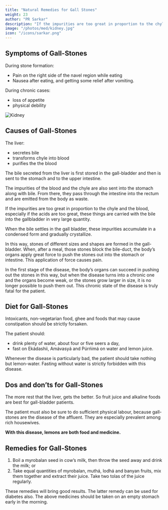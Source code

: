 ```yaml
---
title: "Natural Remedies for Gall Stones"
weight: 23
author: "PR Sarkar"
description: "If the impurities are too great in proportion to the chyle and the blood, especially if the acids are too great, these things are carried with the bile into the gallbladder in very large quantity"
image: "/photos/med/kidney.jpg"
icon: "/icons/sarkar.png"
---
```





## Symptoms of Gall-Stones

<!-- The Saḿskrta-derived word for gall-stone is “pittáshmarii”, “Ashma” meaning “stone” in Saḿskrta; so the colloquial term is “pittápáthurii” – “páthar” being the colloquial word for “stone.”  -->

During stone formation:
- Pain on the right side of the navel region while eating
- Nausea after eating, and getting some relief after vomiting. 

During chronic cases:
- loss of appetite
- physical debility


![Kidney](/photos/med/kidney.jpg)


## Causes of Gall-Stones

The liver:
- secretes bile 
- transforms chyle into blood
- purifies the the blood

The bile secreted from the liver is first stored in the gall-bladder and then is sent to the stomach and to the upper intestine. 

The impurities of the blood and the chyle are also sent into the stomach along with bile. From there, they pass through the intestine into the rectum and are emitted from the body as waste. 

If the impurities are too great in proportion to the chyle and the blood, especially if the acids are too great, these things are carried with the bile into the gallbladder in very large quantity. 

When the bile settles in the gall bladder, these impurities accumulate in a condensed form and gradually crystallize. 

In this way, stones of different sizes and shapes are formed in the gall-bladder. When, after a meal, those stones block the bile-duct, the body’s organs apply great force to push the stones out into the stomach or intestine. This application of force causes pain.

In the first stage of the disease, the body’s organs can succeed in pushing out the stones in this way, but when the disease turns into a chronic one and the organs become weak, or the stones grow larger in size, it is no longer possible to push them out. This chronic state of the disease is truly fatal for the patient.

<!-- Treatment:
Morning – Utkśepa Mudrá, Yoga Mudrá, Diirgha Prańáma, Padahastásana, Násápána, Ágneyii Mudrá or Ágneyii Práńáyáma.
Evening – Agnisára Mudrá, Karmásana and Sarváuṋgásana. -->


## Diet for Gall-Stones

Intoxicants, non-vegetarian food, ghee and foods that may cause constipation should be strictly forsaken. 

The patient should:
- drink plenty of water, about four or five seers a day,
- fast on Ekádashii, Amávasyá and Púrńimá on water and lemon juice. 

Whenever the disease is particularly bad, the patient should take nothing but lemon-water. Fasting without water is strictly forbidden with this disease.


## Dos and don’ts for Gall-Stones

The more rest that the liver, gets the better. So fruit juice and alkaline foods are best for gall-bladder patients. 

The patient must also be sure to do sufficient physical labour, because gall-stones are the disease of the affluent. They are especially prevalent among rich housewives. 

**With this disease, lemons are both food and medicine.**


## Remedies for Gall-Stones

1. Boil a myrobalan seed in cow’s milk, then throw the seed away and drink the milk; or
2. Take equal quantities of myrobalan, muthá, lodhá and banyan fruits, mix them together and extract their juice. Take two tolas of the juice regularly.

These remedies will bring good results. The latter remedy can be used for diabetes also. The above medicines should be taken on an empty stomach early in the morning.

